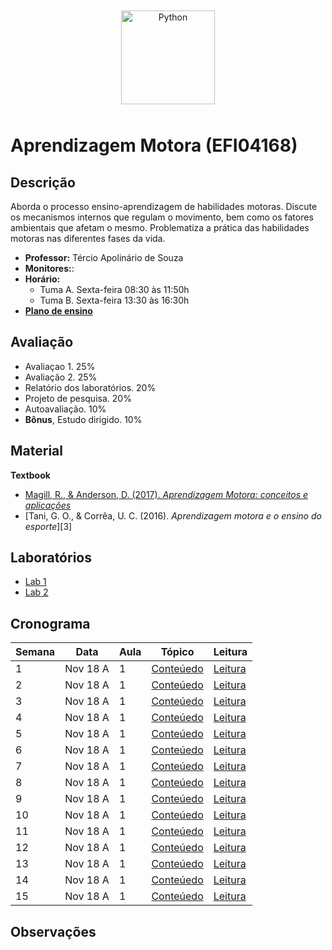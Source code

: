 
<div align="center">
<img style="margin: 10px" src="https://github.com/edftercio/teaching/blob/main/AprendizageMotora(EFI04168)/img/cabecalho.png" alt="Python" height="150" 
/>  </div>


# **Aprendizagem Motora (EFI04168)**


## Descrição

Aborda o processo ensino-aprendizagem de habilidades motoras. Discute os mecanismos internos que regulam o movimento, bem como os fatores 
ambientais que afetam o mesmo. Problematiza a prática das habilidades motoras nas diferentes fases da vida.

- **Professor:** Tércio Apolinário de Souza
- **Monitores:**: 
- **Horário:**
  - Tuma A. Sexta-feira 08:30 às 11:50h
  - Tuma B. Sexta-feira 13:30 às 16:30h 
- [**Plano de ensino**][1]


## Avaliação
- Avaliaçao 1. 25%
- Avaliação 2. 25%
- Relatório dos laboratórios. 20%
- Projeto de pesquisa. 20%
- Autoavaliação. 10%
- **Bônus**, Estudo dirigido. 10% 
## Material
**Textbook**

- [Magill, R., & Anderson, D. (2017). *Aprendizagem Motora: conceitos e aplicações*][2]
- [Tani, G. O., & Corrêa, U. C. (2016). *Aprendizagem motora e o ensino do esporte*][3]

## Laboratórios
- [Lab 1][1]
- [Lab 2][1]


## Cronograma

| **Semana** | **Data**   | **Aula** | **Tópico**                                               | **Leitura**    |
|----------|------------|-------------|---------------------------------------------------------|--------------- |
| 1        | Nov 18 A    | 1          | [Conteúedo][10]                                          |    [Leitura][10]|
| 2        | Nov 18 A    | 1          | [Conteúedo][1]                                          |    [Leitura][1]|
| 3        | Nov 18 A    | 1          | [Conteúedo][1]                                          |    [Leitura][1]|
| 4        | Nov 18 A    | 1          | [Conteúedo][1]                                          |    [Leitura][1]|
| 5        | Nov 18 A    | 1          | [Conteúedo][1]                                          |    [Leitura][1]|
| 6        | Nov 18 A    | 1          | [Conteúedo][1]                                          |    [Leitura][1]|
| 7        | Nov 18 A    | 1          | [Conteúedo][1]                                          |    [Leitura][1]|
| 8        | Nov 18 A    | 1          | [Conteúedo][1]                                          |    [Leitura][1]|
| 9        | Nov 18 A    | 1          | [Conteúedo][1]                                          |    [Leitura][1]|
| 10       | Nov 18 A    | 1          | [Conteúedo][1]                                          |    [Leitura][1]|
| 11       | Nov 18 A    | 1          | [Conteúedo][1]                                          |    [Leitura][1]|
| 12       | Nov 18 A    | 1          | [Conteúedo][1]                                          |    [Leitura][1]|
| 13       | Nov 18 A    | 1          | [Conteúedo][1]                                          |    [Leitura][1]|
| 14       | Nov 18 A    | 1          | [Conteúedo][1]                                          |    [Leitura][1]|
| 15       | Nov 18 A    | 1          | [Conteúedo][1]                                          |    [Leitura][1]|


## Observações

[1]:https://nneurom.com
[2]:encurtador.com.br/jIQW3
[4]:https://nneurom.com

[10]:https://github.com/edftercio/teaching/raw/main/AprendizageMotora(EFI04168)/lectures/lecture01/Relacao_entre_pratica_e_repouso.pdf

